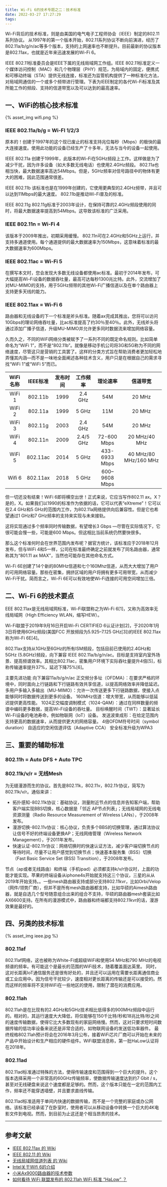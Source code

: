 ```yaml
---
title: Wi-Fi 6的技术专题之二：技术标准
date: 2022-03-27 17:27:29
tags:
---
```


Wi-Fi背后的技术标准，则是由美国的电气电子工程师协会（IEEE）制定的802.11系列协议。
从1997年的第一个版本开始，802.11系列协议不断向前演进，经历了802.11a/b/g/n/ac等多个版本，支持的上网速率也不断提升。目前最新的协议版本是802.11ax，也就是近年来迅速发展的Wi-Fi 6。

IEEE 802.11标准委员会是IEEE下属的无线局域网工作组。IEEE 802.11标准定义一个媒体访问控制（MAC）和几个物理层（PHY）规范，为局域内的固定，便携式和可移动终端（STA）提供无线连接，标准还为监管机构提供了一种标准化方法，对局域网通信的一个或多个频带进行管理。下表为IEEE制定的各代Wi-Fi标准及其所能工作的频段、支持的信道带宽以及可以达到的最高速率。

## 一、WiFi的核心技术标准

{% asset_img wifi.png %}

### IEEE 802.11a/b/g = Wi-FI 1/2/3

原本的！创建于1997年的这个现已废止的标准支持兆位每秒（Mbps）的极快的最大连接速度。使用此功能的设备已经生产了十多年，无法与当今的设备一起使用。

IEEE 802.11a
创建于1999年，此版本的Wi-Fi在5GHz频段上工作。这样做是为了减少干扰，因为许多设备（如大多数无线电话）也使用2.4GHz频段。 802.11a也相当快，最大数据速率高达54Mbps。但是，5GHz频率对信号路径中的物体有更大的困难，因此范围通常很差。

IEEE 802.11b
该标准也是在1999年创建的，它使用更典型的2.4GHz频带，并且可以达到11Mbps的最大速度。 802.11b是推动Wi-Fi普及的标准。

IEEE 802.11g
802.11g标准于2003年设计，在保持可靠的2.4GHz频段使用的同时，将最大数据速率提高到54Mbps。这导致该标准的广泛采用。

### IEEE 802.11n = Wi-Fi 4

该版本于2009年推出，初期采用缓慢。 802.11n可在2.4GHz和5GHz上运行，并支持多通道使用。每个通道提供的最大数据速率为150Mbps，这意味着标准的最大数据速率为600Mbps。

### IEEE 802.11ac = Wi-Fi 5

在撰写本文时，您会发现大多数无线设备都使用ac标准。最初于2014年发布，可大幅提高Wi-Fi设备的数据吞吐量，最高可达每秒1300兆比特。此外，交流增加了对MU-MIMO的支持，用于5GHz频带的其他Wi-Fi广播信道以及在单个路由器上支持更多天线的能力。

### IEEE 802.11ax = Wi-Fi 6
路由器和无线设备的下一个标准是斧头标准。随着ax完成其推出，您将可以访问10Gbps的理论网络吞吐量，比ac标准提高了约30％至40％。此外，无线斧头将通过添加广播子信道，升级MU-MIMO并允许更多同时数据流来增加网络容量。


久而久之，不同的WiFi网络分类被赋予了一系列不同的既定命名规则。比如简单命名为“WiFi 1”，而不是“802.11b”。就像是移动手机公司将3G和5G称为不同的网络速度，尽管这只是营销的工具罢了。这样的分类方式旨在帮助消费者更加轻松地弄懂其内涵—而不是一味地全面阐述各种技术含义，用户只是在根据自己的需求寻找“WiFi 1”或“WiFi 5”而已。

|WiFi名称|IEEE标准|发布时间|工作频率|理论速率|信道带宽|
|:-:|:-:|:-:|:-:|:-:|:-:|
|WiFi 1|802.11b|1999|2.4 GHz|54M|20 MHz|
|WiFi 2|802.11a|1999|5 GHz|11M|20 MHz|
|WiFi 3|802.11g|2003|2.4 GHz|54M|20 MHz|
|WiFi 4|802.11n|2009|2.4/5 GHz|72-600 Mbps|20 MHz/40 MHz|
|WiFi 5|802.11ac|2014|5 GHz|433-6933 Mbps|40 MHz/80 MHz/160 MHz|
|Wifi 6|802.11ax|2018|5 GHz|600–9608 Mbps||

但一切还没有结束！WiFi 6即将横空出世！正式来说，它应当写作802.11 ax。X？是的，X。如果我们以1990的标准作为依据的话，它可以代表“eXtreme”！它可以在2.4 GHz和5 GHz的范围内工作，为802.11a网络提供向后兼容性。但是它也希望通过1 GHz和7 GHz频率的支持来实现与未来接轨。

这将实现通过多个频率同时传输数据，有望增长3 Gbps —尽管在实际情况下，它很可能会慢一些，可能是600 Mbps。但这相比当前系统仍然要快很多。

那么这个标准何时会在世界范围内发布呢？据官方统计，该标准应于2018年12月发布，但与WiFi 4和5一样，公司在标准最终确定之前就发布了同名路由器，通常称其为“801.11 ax MAX”，当然也可能存在其他命名方式。

Wi-Fi 6E创建了14个新的80MHz信道和七个160Mhz信道，从而大大增加了用户的可用网络容量。那些在密集，拥挤区域的用户将拥有更多可用带宽，从而减少Wi-Fi干扰。简而言之，Wi-Fi 6E可以有效地使Wi-Fi连接的可用空间增加三倍。

## 二、Wi-Fi 6的技术要点

EEE 802.11ax是无线局域网标准，Wi-Fi联盟称之为Wi-Fi 6[1]，又称为高效率无线局域网（High Efficiency WLAN，缩写HEW）。

Wi-Fi联盟于2019年9月16日开启Wi-Fi CERTIFIED 6认证计划[2]，于2020年1月3日将使用6GHz频段(美国FCC 开放频段为5.925–7.125 GHz[3])的IEEE 802.11ax称为Wi-Fi 6E[4]。

802.11ax支持从1GHz至6GHz的所有ISM频段，包括目前已使用的2.4GHz和5GHz (5.8GHz)频段，向下兼容 IEEE 802.11a/b/g/n/ac。目标是支持室内室外场景、提高频谱效率。其相比802.11ac，密集用户环境下实际吞吐量提升4倍[5]，标称传输速率提升37%，延迟下降75%[6]。

主要先进功能
向下兼容11a/b/g/n/ac
正交频分多址（OFDMA）：在要求严格的环境中，同时面向上行链路和下行链路有效共享信道，以提高网络效率并降低延迟。
多用户多输入多输出（MU-MIMO）：允许一次传送更多下行链路数据，使接入点能够同时将数据传送到更多的设备。
160MHz信道：增大带宽，从而能够以低延迟提供更高性能。
1024正交幅度调制模式（1024-QAM）：通过在同样数量的频谱中编码更多数据，提高Wi-Fi设备的吞吐量。
目标唤醒时间（TWT）：显著延长Wi-Fi设备的电池寿命，例如物联网（IoT）设备。
发送波束成形：在给定范围内支持更高的数据速率，从而提供更大的网络容量。
4倍OFDM符号时间（symbol duration）
自适应的空闲信道评估（Adaptive CCA）
安全标准升级为WPA3

## 三、重要的辅助标准

### 802.11h = Auto DFS + Auto TPC

### 802.11k/v/r = 无线Mesh

为无缝漫游而生的协议。首先是802.11k，802.11v，802.11r协议，简写为802.11k/v/r。通俗来讲：

- 拓扑感知-802.11k协议：基础协议，测量附近节点的信息并告知客户端，帮助客户端实现BBS切换，核心数据是「邻近 AP节点列表」；无线局域网的无线电资源测量（Radio Resource Measurement of Wireless LANs），于2008年发布。
- 漫游切换-802.11v协议：核心协议，负责多个BBS的切换管理，通过算法协议让信号不好的终端设备更换AP；无线网络管理（Wireless Network Management），于2011年发布。
- 快速认证-802.11r协议：网络切换时的快速认证方法，减少客户端切换节点的等待时间，尽量不让用户感觉到切换节点；快速基本服务集（BSS）切换（Fast Basic Service Set (BSS) Transition），于2008年发布。

节点（ap或者无线路由）和终端（手机ipad）必须都支持k/v/r协议时，上面的功能才能实现。苹果的终端设备从iphone4s开始就支持这三个协议，三星的从从2019年开始支持。。一些mesh路由器支持或部分支持802.11kvr，比如Orbi/Velop（网件/领势厂商），但并不是所有mesh路由器都支持，比如华硕的Aimesh路由器，就是自选几个型号随意组合出来的组合不支持，华硕的路由器mesh套装比如AX6600支持。在所有的漫游模式中，路由器和终端都支持802.11kvr的话，漫游效果是最好的。


## 四、另类的技术标准

{% asset_img ieee.jpg %}

### 802.11af

802.11af网络，这也被称为White-Fi或超级WiFi和使用54 MHz和790 MHz的电视频谱的频率。有可能这个是最长的范围的WiFi技术，随着覆盖面达英里。
同时，这对长距离IoT通信服务还是很有好处的，并且还可以运用在需要长距离通信商业或工业应用中。因为信号干扰较少，速度相对更长距离的传输还是可以接受的。然而这样的频率将不支持WiFi在一些地区的使用，限制了潜在的消费应用。

### 802.11ah

802.11ah是在比现有的2.4GHz和5GHz技术相比低得多的900MHz频段中运行的。相对的，其运行速度大大降低，将仅能够在150千比特/秒和18兆比特/秒之间的速度传输数据，使得它比大多数现有的家庭网络慢。然而，这对只要求短时间数据传输的低功率设备来说还是非常合适的，如物联网设备的发送低功率器件。
最终规格802.11ah预计将会在2016年3月公布，接着WiFi芯片厂商可以开始在未来的产品中开始设计和生产相应的硬件组件。WiFi联盟消息称，第一批HaLow认证将在2018年。

### 802.11ad

802.11ad标准通过特殊的方法，使得传输速度和范围得到一个巨大的提升。这个版本选择采用一个非常高的60GHz传输频率，使数据传输速度达到约7 Gbit / s，甚至对无线硬盘来说这个速度都是足够的。然而，这个版本只能在一定的范围内工作，频率还不能穿透墙壁，并且要求直线传输。

802.11ad标准适用于单间内快速的数据传输，而不是一个完整的家庭或办公网络。该标准已经承诺了在卧室时，使用者可以从移动设备中转换一个巨大的4K电影文件到电视。然而，到目前为止这还是个相当昂贵的技术。

---

## 参考文献

- [IEEE 802.11ax 的 Wiki](https://zh.wikipedia.org/wiki/IEEE_802.11ax)
- [IEEE 802.11 的 Wiki](https://zh.wikipedia.org/wiki/IEEE_802.11)
- [无线局域网信道列表 的 Wiki](https://zh.wikipedia.org/wiki/%E6%97%A0%E7%BA%BF%E5%B1%80%E5%9F%9F%E7%BD%91%E4%BF%A1%E9%81%93%E5%88%97%E8%A1%A8)
- [Intel关于Wifi 6的介绍](https://www.intel.cn/content/www/cn/zh/gaming/resources/wifi-6.html)
- [小米Ax9000路由器的技术参数](https://www.mi.com/mirouter/ax9000/specs)
- [如何看待 WiFi 联盟发布的 802.11ah WiFi 标准 “HaLow” ？](https://www.zhihu.com/question/39183519/answer/1156959383)


